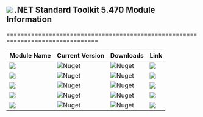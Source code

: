 ## <img src="https://github.com/Wagnerp/Krypton-NET-Version-Dashboard/blob/master/Assets/Icons/PNG/Square%20Design%2064%20x%2064%20New%20Green.png" /> .NET Standard Toolkit 5.470 Module Information

================================================================================

| Module Name | Current Version | Downloads | Link |
|---|---|---|---|
| <img src="https://img.shields.io/badge/Module-Core-orange.svg" /> | ![Nuget](https://img.shields.io/nuget/v/KryptonToolkitSuite5470CoreModule) | ![Nuget](https://img.shields.io/nuget/dt/KryptonToolkitSuite5470CoreModule?color=brightgreen) |  <a href="https://www.nuget.org/packages/KryptonToolkitSuite5470CoreModule/"><img src="https://img.shields.io/badge/Download-Link-9cf.svg" /></a> |
| <img src="https://img.shields.io/badge/Module-Docking-orange.svg" /> | ![Nuget](https://img.shields.io/nuget/v/KryptonToolkitSuite5470DockingModule) | ![Nuget](https://img.shields.io/nuget/dt/KryptonToolkitSuite5470DockingModule?color=brightgreen) |  <a href="https://www.nuget.org/packages/KryptonToolkitSuite5470DockingModule/"><img src="https://img.shields.io/badge/Download-Link-9cf.svg" /></a> |
| <img src="https://img.shields.io/badge/Module-Navigator-orange.svg" /> | ![Nuget](https://img.shields.io/nuget/v/KryptonToolkitSuite5470NavigatorModule) | ![Nuget](https://img.shields.io/nuget/dt/KryptonToolkitSuite5470NavigatorModule?color=brightgreen) |  <a href="https://www.nuget.org/packages/KryptonToolkitSuite5470NavigatorModule/"><img src="https://img.shields.io/badge/Download-Link-9cf.svg" /></a> |
| <img src="https://img.shields.io/badge/Module-Ribbon-orange.svg" /> | ![Nuget](https://img.shields.io/nuget/v/KryptonToolkitSuite5470RibbonModule) | ![Nuget](https://img.shields.io/nuget/dt/KryptonToolkitSuite5470RibbonModule?color=brightgreen) |  <a href="https://www.nuget.org/packages/KryptonToolkitSuite5470RibbonModule/"><img src="https://img.shields.io/badge/Download-Link-9cf.svg" /></a> |
| <img src="https://img.shields.io/badge/Module-Workspace-orange.svg" /> | ![Nuget](https://img.shields.io/nuget/v/KryptonToolkitSuite5470WorkspaceModule) | ![Nuget](https://img.shields.io/nuget/dt/KryptonToolkitSuite5470WorkspaceModule?color=brightgreen) |  <a href="https://www.nuget.org/packages/KryptonToolkitSuite5470WorkspaceModule/"><img src="https://img.shields.io/badge/Download-Link-9cf.svg" /></a> |